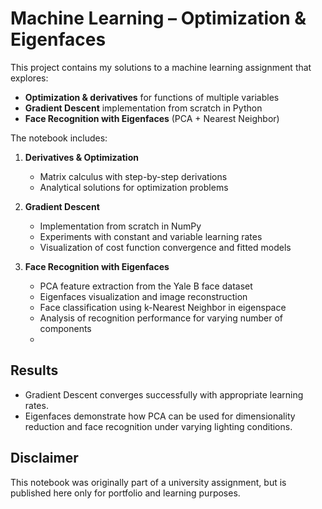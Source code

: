 # Machine Learning – Optimization & Eigenfaces

This project contains my solutions to a machine learning assignment that explores:
- **Optimization & derivatives** for functions of multiple variables  
- **Gradient Descent** implementation from scratch in Python  
- **Face Recognition with Eigenfaces** (PCA + Nearest Neighbor)  

The notebook includes:
1. **Derivatives & Optimization**  
   - Matrix calculus with step-by-step derivations  
   - Analytical solutions for optimization problems  

2. **Gradient Descent**  
   - Implementation from scratch in NumPy  
   - Experiments with constant and variable learning rates  
   - Visualization of cost function convergence and fitted models  

3. **Face Recognition with Eigenfaces**  
   - PCA feature extraction from the Yale B face dataset  
   - Eigenfaces visualization and image reconstruction  
   - Face classification using k-Nearest Neighbor in eigenspace  
   - Analysis of recognition performance for varying number of components
   - 
## Results

- Gradient Descent converges successfully with appropriate learning rates.
- Eigenfaces demonstrate how PCA can be used for dimensionality reduction and face recognition under varying lighting conditions.

## Disclaimer

This notebook was originally part of a university assignment, but is published here only for portfolio and learning purposes.
